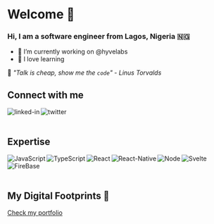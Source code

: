 # Welcome 👋

<!-- [![Header](https://github.com/ahmadchata/ahmadchata/blob/main/image/image.gif)](https://www.ahmadchata.me/) -->

### Hi, I am a software engineer from Lagos, Nigeria 🇳🇬
- 🔭 I’m currently working on @hyvelabs
- 🌱 I love learning

💬 _*"Talk is cheap, show me the <code>code</code>" - Linus Torvalds*_

## Connect with me

[<img align="left" alt="linked-in" src="https://img.shields.io/badge/linkedin-%230077B5.svg?&style=for-the-badge&logo=linkedin&logoColor=white" />](https://www.linkedin.com/in/joshnwosu/)
[<img align="left" alt="twitter" src="https://img.shields.io/badge/twitter-%231DA1F2.svg?&style=for-the-badge&logo=twitter&logoColor=white" />](https://twitter.com/joshnwosu_)

<br />
<br />

## Expertise

<img align="left" alt="JavaScript" src="https://img.shields.io/badge/Javascript-%23323330.svg?style=for-the-badge&logo=javascript&logoColor=%23F7DF1E" />
<img align="left" alt="TypeScript" src="https://img.shields.io/badge/Typescript-%239793ec.svg?style=for-the-badge&logo=typescript&logoColor=%239793ec" />
<img align="left" alt="React" src="https://img.shields.io/badge/React-%2320232a.svg?&style=for-the-badge&logo=react&logoColor=%2361DAFB" />
<img align="left" alt="React-Native" src="https://img.shields.io/badge/React%20Native%20-%2320232a.svg?&style=for-the-badge&logo=react&logoColor=%2361DAFB" />
<img align="left" alt="Node" src="https://img.shields.io/badge/Node-%2333993320.svg?&style=for-the-badge&logo=react&logoColor=%23339933" />
<img align="left" alt="Svelte" src="https://img.shields.io/badge/Svelte-%23FF3E0020.svg?&style=for-the-badge&logo=svelte&logoColor=%23FF3E00" />
<img align="left" alt="FireBase" src="https://img.shields.io/badge/Firebase-%23323330.svg?style=for-the-badge&logo=firebase&logoColor=%23F7DF1E" />

<br />
<br />
<br />

## My Digital Footprints 🌱
[Check my portfolio](https://joshnwosu.vercel.app)

<!--
![Joshua's github stats](https://github-readme-stats.vercel.app/api?username=joshnwosu&show_icons=true&hide_border=true&theme=radical)
![Top Langs](https://github-readme-stats.vercel.app/api/top-langs/?username=joshnwosu&layout=compact&hide_border=true&theme=radical)
-->

<!--
**joshnwosu/joshnwosu** is a ✨ _special_ ✨ repository because its `README.md` (this file) appears on your GitHub profile.

Here are some ideas to get you started:

- 🔭 I’m currently working on ...
- 🌱 I’m currently learning ...
- 👯 I’m looking to collaborate on ...
- 🤔 I’m looking for help with ...
- 💬 Ask me about ...
- 📫 How to reach me: ...
- 😄 Pronouns: ...
- ⚡ Fun fact: ...
-->
